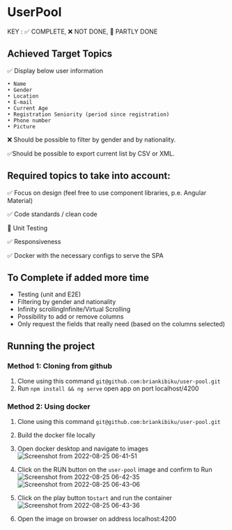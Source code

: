 # UserPool


KEY : ✅ COMPLETE, ❌ NOT DONE, 🚧 PARTLY DONE

## Achieved Target Topics
✅ Display below user information

    • Name
    • Gender
    • Location
    • E-mail
    • Current Age
    • Registration Seniority (period since registration)
    • Phone number
    • Picture

❌ Should be possible to filter by gender and by nationality.

✅Should be possible to export current list by CSV or XML.

## Required topics to take into account:

✅  Focus on design (feel free to use component libraries, p.e. Angular Material)

✅ Code standards / clean code

🚧 Unit Testing

✅ Responsiveness

✅ Docker with the necessary configs to serve the SPA

## To Complete if added more time

- Testing (unit and E2E)
- Filtering by gender and nationality
- Infinity scrollingInfinite/Virtual Scrolling
- Possibility to add or remove columns
- Only request the fields that really need (based on the columns selected)


## Running the project

### Method 1: Cloning from github

1. Clone using this command ```git@github.com:briankibiku/user-pool.git```
2. Run ```npm install && ng serve``` open app on port localhost/4200

### Method 2: Using docker
1. Clone using this command ```git@github.com:briankibiku/user-pool.git```
2. Build the docker file locally
3. Open docker desktop and navigate to images 
![Screenshot from 2022-08-25 06-41-51](https://user-images.githubusercontent.com/10972674/186571007-49e6302e-83fe-4352-8fe3-b85d7249fda1.png)

4. Click on the RUN button on the ```user-pool``` image and confirm to Run
![Screenshot from 2022-08-25 06-42-35](https://user-images.githubusercontent.com/10972674/186571033-67d90e32-f466-4365-a193-29563899cbe4.png)
![Screenshot from 2022-08-25 06-43-06](https://user-images.githubusercontent.com/10972674/186571047-506ce167-c72d-482e-a952-5b9551d1604d.png)

5. Click on the play button to```start``` and run the container
![Screenshot from 2022-08-25 06-43-36](https://user-images.githubusercontent.com/10972674/186571120-37d7d785-5e22-4399-9b2b-5a0605d97c82.png)

6. Open the image on browser on address localhost:4200

